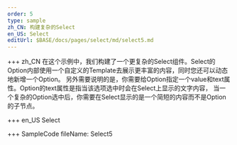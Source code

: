```yaml
--- 
order: 5
type: sample
zh_CN: 构建复杂的Select
en_US: Select
editUrl: $BASE/docs/pages/select/md/select5.md
---
```


+++ zh_CN
在这个示例中，我们构建了一个更复杂的Select组件。Select的Option内部使用一个自定义的Template去展示更丰富的内容，同时您还可以动态地新增一个Option。
    另外需要说明的是，你需要给Option指定一个value和text属性。Option的text属性是指当该选项选中时会在Select上显示的文字内容，
    当一个复杂的Option选中后，你需要在Select显示的是一个简短的内容而不是Option的子节点。

+++ en_US
Select

+++ SampleCode
fileName: Select5
